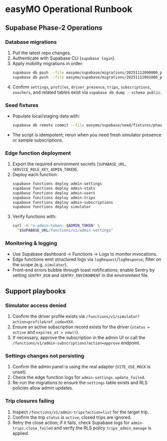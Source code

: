 # easyMO Operational Runbook

## Supabase Phase-2 Operations

### Database migrations
1. Pull the latest repo changes.
2. Authenticate with Supabase CLI (`supabase login`).
3. Apply mobility migrations in order:
   ```bash
   supabase db push --file easymo/supabase/migrations/20251112090000_phase2_mobility_core.sql
   supabase db push --file easymo/supabase/migrations/20251112091000_phase2_mobility_rls.sql
   ```
4. Confirm `settings`, `profiles`, `driver_presence`, `trips`, `subscriptions`,
   `vouchers`, and related tables exist via `supabase db dump --schema public`.

### Seed fixtures
- Populate local/staging data with:
  ```bash
  supabase db remote commit --file easymo/supabase/seed/fixtures/phase_b_seed.sql
  ```
- The script is idempotent; rerun when you need fresh simulator presence or
  sample subscriptions.

### Edge function deployment
1. Export the required environment secrets (`SUPABASE_URL`,
   `SERVICE_ROLE_KEY`, `ADMIN_TOKEN`).
2. Deploy each function:
   ```bash
   supabase functions deploy admin-settings
   supabase functions deploy admin-stats
   supabase functions deploy admin-users
   supabase functions deploy admin-trips
   supabase functions deploy admin-subscriptions
   supabase functions deploy simulator
   ```
3. Verify functions with:
   ```bash
   curl -H "x-admin-token: $ADMIN_TOKEN" \
     "$SUPABASE_URL/functions/v1/admin-settings"
   ```

### Monitoring & logging
- Use Supabase dashboard → Functions → Logs to monitor invocations.
- Edge functions emit structured logs via `logRequest`/`logResponse`; filter on
  the scope (e.g. `simulator`).
- Front-end errors bubble through toast notifications; enable Sentry by setting
  `SENTRY_DSN` and `SENTRY_ENVIRONMENT` in the environment file.

## Support playbooks

### Simulator access denied
1. Confirm the driver profile exists via `/functions/v1/simulator?action=profile&ref_code=XXX`.
2. Ensure an active subscription record exists for the driver (`status = active`
   and `expires_at > now()`).
3. If necessary, approve the subscription in the admin UI or call the
   `/functions/v1/admin-subscriptions?action=approve` endpoint.

### Settings changes not persisting
1. Confirm the admin panel is using the real adapter (`VITE_USE_MOCK` is unset).
2. Check the edge function logs for `admin-settings.update_failed`.
3. Re-run the migrations to ensure the `settings` table exists and RLS policies
   allow admin updates.

### Trip closures failing
1. Inspect `/functions/v1/admin-trips?action=list` for the target trip.
2. Confirm the trip `status` is `active`; closed trips are ignored.
3. Retry the close action; if it fails, check Supabase logs for
   `admin-trips.close_failed` and verify the RLS policy `trips_admin_manage` is
   applied.
